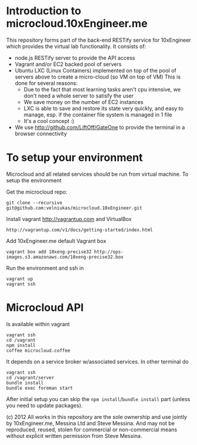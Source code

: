 Introduction to microcloud.10xEngineer.me
=========================================

This repository forms part of the back-end RESTify service for 10xEngineer which provides the virtual lab functionality.
It consists of:
- node.js RESTify server to provide the API access
- Vagrant and/or EC2 backed pool of servers
- Ubuntu LXC (Linux Containers) implemented on top of the pool of servers above to create a micro-cloud (so VM on top of VM)
    This is done for several reasons:
    - Due to the fact that most learning tasks aren't cpu intensive, we don't need a whole server to satisfy the user
    - We save money on the number of EC2 instances
    - LXC is able to save and restore its state very quickly, and easy to manage, esp. if the container file system is managed in 1 file
    - It's a cool concept :)
- We use http://github.com/LiftOff/GateOne to provide the terminal in a browser connectivity

To setup your environment
=========================

Microcloud and all related services should be run from virtual machine. To setup the environment

Get the microcloud repo:

    git clone --recursive git@github.com:velniukas/microcloud.10xEngineer.git

Install vagrant http://vagrantup.com and VirtualBox 
    
    http://vagrantup.com/v1/docs/getting-started/index.html

Add 10xEngineer.me default Vagrant box

    vagrant box add 10xeng-precise32 http://ops-images.s3.amazonaws.com/10xeng-precise32.box

Run the environment and ssh in

    vagrant up
    vagrant ssh

Microcloud API
==============

Is available within vagrant 

    vagrant ssh
    cd /vagrant
    npm install
    coffee microcloud.coffee

It depends on a service broker w/associated services. In other terminal do 

    vagrant ssh
    cd /vagrant/server
    bundle install
    bundle exec foreman start

After initial setup you can skip the `npm install`/`bundle install` part (unless you need to update packages).

(c) 2012 All works in this repository are the sole ownership and use jointly by 10xEngineer.me, Messina Ltd and Steve Messina.
And may not be reproduced, reused, stolen for commercial or non-commercial means without explicit written permission from Steve Messina.
